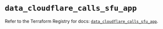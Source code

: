 # `data_cloudflare_calls_sfu_app`

Refer to the Terraform Registry for docs: [`data_cloudflare_calls_sfu_app`](https://registry.terraform.io/providers/cloudflare/cloudflare/5.9.0/docs/data-sources/calls_sfu_app).
